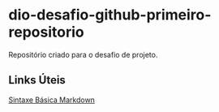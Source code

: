 # dio-desafio-github-primeiro-repositorio
Repositório criado para o desafio de projeto.

## Links Úteis
[Sintaxe Básica Markdown](https://www.markdownguide.org/basic-syntax/)
